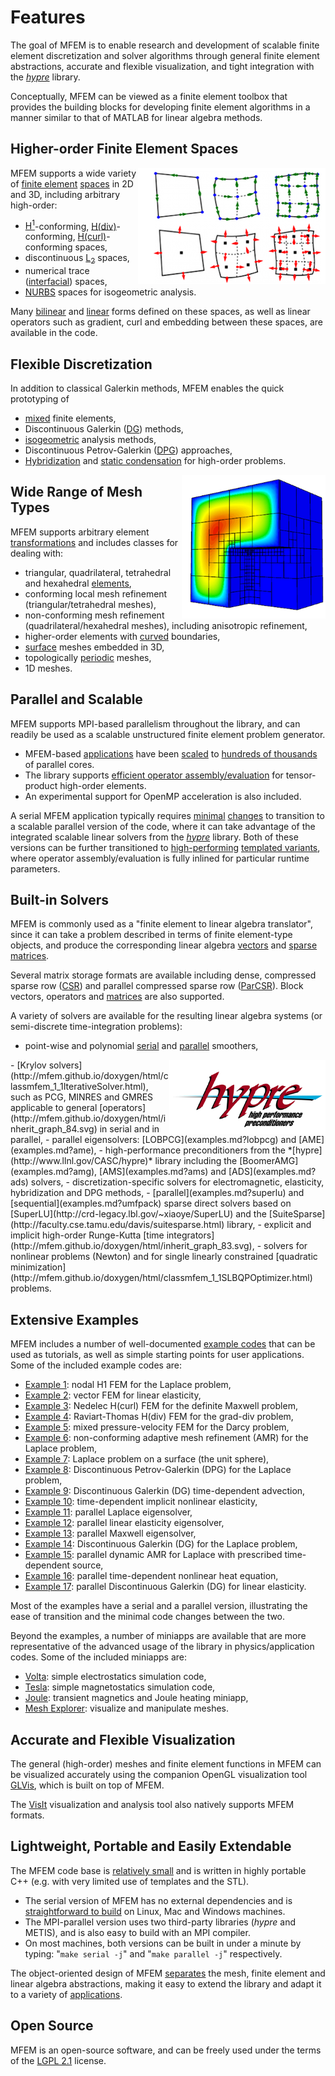 # Features

The goal of MFEM is to enable research and development of scalable finite element discretization and solver algorithms through general finite element abstractions, accurate and flexible visualization, and tight integration with the *[hypre](http://www.llnl.gov/CASC/hypre)* library.

Conceptually, MFEM can be viewed as a finite element toolbox that provides the building blocks for developing finite element algorithms in a manner similar to that of MATLAB for linear algebra methods.

## Higher-order Finite Element Spaces

<img src="../img/ho-spaces-padding.png" align="right" alt="H(curl) and H(div) spaces">

MFEM supports a wide variety of [finite element](http://mfem.github.io/doxygen/html/inherit_graph_20.svg) [spaces](http://mfem.github.io/doxygen/html/inherit_graph_21.svg) in 2D and 3D, including arbitrary high-order:

 - [H<sup>1</sup>](examples.md?h1)-conforming, [H(div)](examples.md?hdiv)-conforming, [H(curl)](examples.md?hcurl)-conforming spaces,
 - discontinuous [L<sub>2</sub>](examples.md?l2) spaces,
 - numerical trace ([interfacial](examples.md?h12)) spaces,
 - [NURBS](examples.md?nurbs) spaces for isogeometric analysis.

Many [bilinear](http://mfem.github.io/doxygen/html/inherit_graph_79.svg) and [linear](http://mfem.github.io/doxygen/html/inherit_graph_47.svg) forms defined on these spaces, as well as linear operators such as gradient, curl and embedding between these spaces, are available in the code.

## Flexible Discretization

In addition to classical Galerkin methods, MFEM enables the quick prototyping of

 - [mixed](examples.md?mixed) finite elements,
 - Discontinuous Galerkin ([DG](examples.md?dg)) methods,
 - [isogeometric](examples.md?nurbs) analysis methods,
 - Discontinuous Petrov-Galerkin ([DPG](examples.md?dpg)) approaches,
 - [Hybridization](examples.md?hybr) and [static condensation](examples.md?staticcond) for high-order problems.

<img src="../img/examples/ex6.png" align="right" width="230">

## Wide Range of Mesh Types

MFEM supports arbitrary element [transformations](http://mfem.github.io/doxygen/html/inherit_graph_18.svg) and includes classes for dealing with:

 - triangular, quadrilateral, tetrahedral and hexahedral [elements](http://mfem.github.io/doxygen/html/inherit_graph_17.svg),
 - conforming local mesh refinement (triangular/tetrahedral meshes),
 - non-conforming mesh refinement (quadrilateral/hexahedral meshes), including anisotropic refinement,
 - higher-order elements with [curved](mesh-formats.md#curvilinear-vtk-meshes) boundaries,
 - [surface](https://github.com/mfem/mfem/blob/master/data/square-disc-surf.mesh) meshes embedded in 3D,
 - topologically [periodic](https://github.com/mfem/mfem/blob/master/data/periodic-hexagon.mesh) meshes,
 - 1D meshes.

## Parallel and Scalable

MFEM supports MPI-based parallelism throughout the library, and can readily be used as a scalable unstructured finite element problem generator.

 - MFEM-based [applications](http://www.llnl.gov/casc/blast) have been [scaled](http://computation.llnl.gov/blast/parallel-performance) to [hundreds of thousands](http://computation.llnl.gov/sites/default/files/public/NewBLASTScaling.png) of parallel cores.
 - The library supports [efficient operator assembly/evaluation](performance.md) for tensor-product high-order elements.
 - An experimental support for OpenMP acceleration is also included.

A serial MFEM application typically requires [minimal](http://mfem.github.io/doxygen/html/ex1_8cpp_source.html) [changes](http://mfem.github.io/doxygen/html/ex1p_8cpp_source.html) to transition to a scalable parallel version of the code, where it can take advantage of the integrated scalable linear solvers from the *[hypre](http://www.llnl.gov/CASC/hypre)* library. Both of these versions can be further transitioned to [high-performing](http://mfem.github.io/doxygen/html/miniapps_2performance_2ex1_8cpp_source.html) [templated variants](http://mfem.github.io/doxygen/html/miniapps_2performance_2ex1p_8cpp_source.html), where operator assembly/evaluation is fully inlined for particular runtime parameters.

## Built-in Solvers

MFEM is commonly used as a "finite element to linear algebra translator", since it can take a problem described in terms of finite element-type objects, and produce the corresponding linear algebra
[vectors](http://mfem.github.io/doxygen/html/inherit_graph_120.svg) and [sparse matrices](http://mfem.github.io/doxygen/html/inherit_graph_84.svg).

Several matrix storage formats are available including dense, compressed sparse row ([CSR](http://mfem.github.io/doxygen/html/classmfem_1_1SparseMatrix.html)) and parallel compressed sparse row ([ParCSR](http://mfem.github.io/doxygen/html/classmfem_1_1HypreParMatrix.html)). Block vectors, operators and [matrices](http://mfem.github.io/doxygen/html/classmfem_1_1BlockMatrix.html) are also supported.

A variety of solvers are available for the resulting linear algebra systems (or semi-discrete time-integration problems):

 - point-wise and polynomial [serial](http://mfem.github.io/doxygen/html/classmfem_1_1SparseSmoother.html) and [parallel](http://mfem.github.io/doxygen/html/classmfem_1_1HypreSmoother.html) smoothers,
<img src="../img/hypre_wiw.gif" align="right" width="250">
 - [Krylov solvers](http://mfem.github.io/doxygen/html/classmfem_1_1IterativeSolver.html), such as PCG, MINRES and GMRES applicable to general [operators](http://mfem.github.io/doxygen/html/inherit_graph_84.svg) in serial and in parallel,
 - parallel eigensolvers: [LOBPCG](examples.md?lobpcg) and [AME](examples.md?ame),
 - high-performance preconditioners from the *[hypre](http://www.llnl.gov/CASC/hypre)* library including the [BoomerAMG](examples.md?amg), [AMS](examples.md?ams) and [ADS](examples.md?ads) solvers,
 - discretization-specific solvers for electromagnetic, elasticity, hybridization and DPG methods,
 - [parallel](examples.md?superlu) and [sequential](examples.md?umfpack) sparse direct solvers based on [SuperLU](http://crd-legacy.lbl.gov/~xiaoye/SuperLU) and the [SuiteSparse](http://faculty.cse.tamu.edu/davis/suitesparse.html) library,
 - explicit and implicit high-order Runge-Kutta [time integrators](http://mfem.github.io/doxygen/html/inherit_graph_83.svg),
 - solvers for nonlinear problems (Newton) and for single linearly constrained [quadratic minimization](http://mfem.github.io/doxygen/html/classmfem_1_1SLBQPOptimizer.html) problems.

## Extensive Examples

MFEM includes a number of well-documented [example codes](examples.md) that can be used as tutorials, as well as simple starting points for user applications. Some of the included example codes are:

 - [Example 1](http://mfem.github.io/doxygen/html/ex1_8cpp_source.html): nodal H1 FEM for the Laplace problem,
 - [Example 2](http://mfem.github.io/doxygen/html/ex2_8cpp_source.html): vector FEM for linear elasticity,
 - [Example 3](http://mfem.github.io/doxygen/html/ex3_8cpp_source.html): Nedelec H(curl) FEM for the definite Maxwell problem,
 - [Example 4](http://mfem.github.io/doxygen/html/ex4_8cpp_source.html): Raviart-Thomas H(div) FEM for the grad-div problem,
 - [Example 5](http://mfem.github.io/doxygen/html/ex5_8cpp_source.html): mixed pressure-velocity FEM for the Darcy problem,
 - [Example 6](http://mfem.github.io/doxygen/html/ex6_8cpp_source.html): non-conforming adaptive mesh refinement (AMR) for the Laplace problem,
 - [Example 7](http://mfem.github.io/doxygen/html/ex7_8cpp_source.html): Laplace problem on a surface (the unit sphere),
 - [Example 8](http://mfem.github.io/doxygen/html/ex8_8cpp_source.html): Discontinuous Petrov-Galerkin (DPG) for the Laplace problem,
 - [Example 9](http://mfem.github.io/doxygen/html/ex9_8cpp_source.html): Discontinuous Galerkin (DG) time-dependent advection,
 - [Example 10](http://mfem.github.io/doxygen/html/ex10_8cpp_source.html): time-dependent implicit nonlinear elasticity,
 - [Example 11](http://mfem.github.io/doxygen/html/ex11p_8cpp_source.html): parallel Laplace eigensolver,
 - [Example 12](http://mfem.github.io/doxygen/html/ex12p_8cpp_source.html): parallel linear elasticity eigensolver,
 - [Example 13](http://mfem.github.io/doxygen/html/ex13p_8cpp_source.html): parallel Maxwell eigensolver,
 - [Example 14](http://mfem.github.io/doxygen/html/ex14_8cpp_source.html): Discontinuous Galerkin (DG) for the Laplace problem,
 - [Example 15](http://mfem.github.io/doxygen/html/ex15_8cpp_source.html): parallel dynamic AMR for Laplace with prescribed time-dependent source,
 - [Example 16](http://mfem.github.io/doxygen/html/ex16_8cpp_source.html): parallel time-dependent nonlinear heat equation,
 - [Example 17](http://mfem.github.io/doxygen/html/ex17_8cpp_source.html): parallel Discontinuous Galerkin (DG) for linear elasticity.

Most of the examples have a serial and a parallel version, illustrating the ease of transition and the minimal code changes between the two.

Beyond the examples, a number of miniapps are available that are more representative of the advanced usage of the library in physics/application codes. Some of the included miniapps are:

 - [Volta](http://mfem.github.io/doxygen/html/volta_8cpp_source.html): simple electrostatics simulation code,
 - [Tesla](http://mfem.github.io/doxygen/html/volta_8cpp_source.html): simple magnetostatics simulation code,
 - [Joule](http://mfem.github.io/doxygen/html/joule_8cpp_source.html): transient magnetics and Joule heating miniapp,
 - [Mesh Explorer](http://mfem.github.io/doxygen/html/mesh-explorer_8cpp_source.html): visualize and manipulate meshes.

## Accurate and Flexible Visualization

The general (high-order) meshes and finite element functions in MFEM can be visualized accurately using the companion OpenGL visualization tool [GLVis](http://glvis.org), which is built on top of MFEM.

The [VisIt](http://visit.llnl.gov) visualization and analysis tool also natively supports MFEM formats.

## Lightweight, Portable and Easily Extendable

The MFEM code base is [relatively small](download.md) and is written in highly portable C++ (e.g. with very limited use of templates and the STL).

 - The serial version of MFEM has no external dependencies and is [straightforward to build](building.md) on Linux, Mac and Windows machines.
 - The MPI-parallel version uses two third-party libraries (*hypre* and METIS), and is also easy to build with an MPI compiler.
 - On most machines, both versions can be built in under a minute by typing: "`make serial -j`" and "`make parallel -j`" respectively.

The object-oriented design of MFEM [separates](http://mfem.github.io/doxygen/html/index.html) the mesh, finite element and linear algebra abstractions, making it easy to extend the library and adapt it to a variety of [applications](publications.md).

## Open Source

MFEM is an open-source software, and can be freely used under the terms of the [LGPL 2.1](https://www.gnu.org/licenses/lgpl-2.1.html) license.
